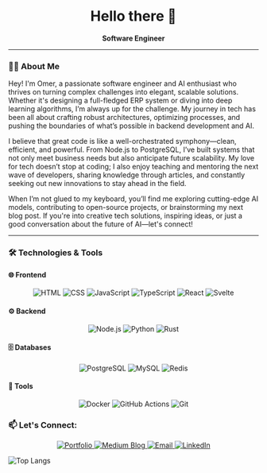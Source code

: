 <h1 align="center">Hello there 👋</h1>

<p align="center">
  <b>Software Engineer</b>
</p>

---

### 👨‍💻 About Me

Hey! I'm Omer, a passionate software engineer and AI enthusiast who thrives on turning complex challenges into elegant, scalable solutions. Whether it's designing a full-fledged ERP system or diving into deep learning algorithms, I’m always up for the challenge. My journey in tech has been all about crafting robust architectures, optimizing processes, and pushing the boundaries of what’s possible in backend development and AI.

I believe that great code is like a well-orchestrated symphony—clean, efficient, and powerful. From Node.js to PostgreSQL, I’ve built systems that not only meet business needs but also anticipate future scalability. My love for tech doesn’t stop at coding; I also enjoy teaching and mentoring the next wave of developers, sharing knowledge through articles, and constantly seeking out new innovations to stay ahead in the field.

When I’m not glued to my keyboard, you’ll find me exploring cutting-edge AI models, contributing to open-source projects, or brainstorming my next blog post. If you're into creative tech solutions, inspiring ideas, or just a good conversation about the future of AI—let's connect!

---

### 🛠️ Technologies & Tools

#### 🌐 Frontend
<p align="center">
  <img src="https://img.shields.io/badge/Code-HTML5-E34F26?style=for-the-badge&logo=html5&logoColor=white" alt="HTML">
  <img src="https://img.shields.io/badge/Style-CSS3-1572B6?style=for-the-badge&logo=css3&logoColor=white" alt="CSS">
  <img src="https://img.shields.io/badge/Frontend-JavaScript-F7DF1E?style=for-the-badge&logo=javascript&logoColor=black" alt="JavaScript">
  <img src="https://img.shields.io/badge/Frontend-TypeScript-007ACC?style=for-the-badge&logo=typescript&logoColor=white" alt="TypeScript">
  <img src="https://img.shields.io/badge/Frontend-React-61DAFB?style=for-the-badge&logo=react&logoColor=black" alt="React">
  <img src="https://img.shields.io/badge/Frontend-Svelte-FF3E00?style=for-the-badge&logo=svelte&logoColor=white" alt="Svelte">
</p>

#### ⚙️ Backend
<p align="center">
  <img src="https://img.shields.io/badge/Code-Node.js-339933?style=for-the-badge&logo=nodedotjs&logoColor=white" alt="Node.js">
  <img src="https://img.shields.io/badge/Code-Python-3776AB?style=for-the-badge&logo=python&logoColor=white" alt="Python">
  <img src="https://img.shields.io/badge/Code-Rust-000000?style=for-the-badge&logo=rust&logoColor=white" alt="Rust">
</p>

#### 🗄️ Databases
<p align="center">
  <img src="https://img.shields.io/badge/Database-PostgreSQL-4169E1?style=for-the-badge&logo=postgresql&logoColor=white" alt="PostgreSQL">
  <img src="https://img.shields.io/badge/Database-MySQL-4479A1?style=for-the-badge&logo=mysql&logoColor=white" alt="MySQL">
  <img src="https://img.shields.io/badge/Database-Redis-DC382D?style=for-the-badge&logo=redis&logoColor=white" alt="Redis">
</p>

#### 🔧 Tools
<p align="center">
  <img src="https://img.shields.io/badge/DevOps-Docker-2496ED?style=for-the-badge&logo=docker&logoColor=white" alt="Docker">
  <img src="https://img.shields.io/badge/Cloud-GitHub_Actions-2088FF?style=for-the-badge&logo=github-actions&logoColor=white" alt="GitHub Actions">
  <img src="https://img.shields.io/badge/Version%20Control-Git-F05032?style=for-the-badge&logo=git&logoColor=white" alt="Git">
</p>

### 📫 Let's Connect:

<p align="center">
  <a href="https://codnomer.vercel.app/">
    <img src="https://img.shields.io/badge/Portfolio-Visit-181717?style=flat&logo=github" alt="Portfolio">
  </a>
  <a href="https://medium.com/@codnomer">
    <img src="https://img.shields.io/badge/Medium-Blog-000000?style=flat&logo=medium" alt="Medium Blog">
  </a>
  <a href="mailto:demirhanomer11@gmail.com">
    <img src="https://img.shields.io/badge/Email-Contact-red?style=flat&logo=gmail&color=EA4335" alt="Email">
  </a>
  <a href="https://www.linkedin.com/in/codnomer">
    <img src="https://img.shields.io/badge/LinkedIn-Connect-0077B5?style=flat&logo=linkedin&logoColor=white" alt="LinkedIn">
  </a>
</p>

![Top Langs](https://github-readme-stats.vercel.app/api/top-langs/?username=codnomer&size_weight=0.5&count_weight=0.5)
<!--
**codnomer/codnomer** is a ✨ _special_ ✨ repository because its `README.md` (this file) appears on your GitHub profile.

Here are some ideas to get you started:

- 🔭 I’m currently working on ...
- 🌱 I’m currently learning ...
- 👯 I’m looking to collaborate on ...
- 🤔 I’m looking for help with ...
- 💬 Ask me about ...
- 📫 How to reach me: ...
- 😄 Pronouns: ...
- ⚡ Fun fact: ...
-->
